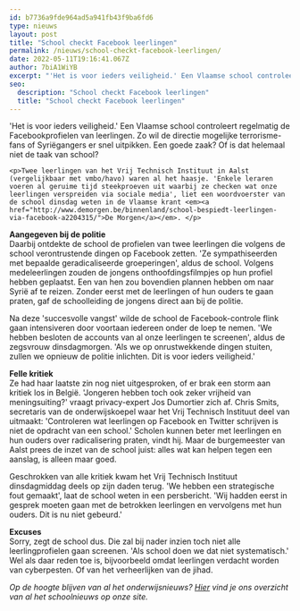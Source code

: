 ```yaml
---
id: b7736a9fde964ad5a941fb43f9ba6fd6
type: nieuws
layout: post
title: "School checkt Facebook leerlingen"
permalink: /nieuws/school-checkt-facebook-leerlingen/
date: 2022-05-11T19:16:41.067Z
author: 7biA1WiYB
excerpt: "'Het is voor ieders veiligheid.' Een Vlaamse school controleert regelmatig de Facebookprofielen van leerlingen. Zo wil de directie mogelijke terrorisme-fans of Syriëgangers er snel uitpikken. Een goede zaak? Of is dat helemaal niet de taak van school?  "
seo:
  description: "School checkt Facebook leerlingen"
  title: "School checkt Facebook leerlingen"
---
```

'Het is voor ieders veiligheid.' Een Vlaamse school controleert regelmatig de Facebookprofielen van leerlingen. Zo wil de directie mogelijke terrorisme-fans of Syriëgangers er snel uitpikken. Een goede zaak? Of is dat helemaal niet de taak van school?  

    <p>Twee leerlingen van het Vrij Technisch Instituut in Aalst (vergelijkbaar met vmbo/havo) waren al het haasje. 'Enkele leraren voeren al geruime tijd steekproeven uit waarbij ze checken wat onze leerlingen verspreiden via sociale media', liet een woordvoerster van de school dinsdag weten in de Vlaamse krant <em><a href="http://www.demorgen.be/binnenland/school-bespiedt-leerlingen-via-facebook-a2204315/">De Morgen</a></em>. </p>
<p><strong>Aangegeven bij de politie</strong><br>Daarbij ontdekte de school de profielen van twee leerlingen die volgens de school verontrustende dingen op Facebook zetten. 'Ze sympathiseerden met bepaalde geradicaliseerde groeperingen', aldus de school. Volgens medeleerlingen zouden de jongens onthoofdingsfilmpjes op hun profiel hebben geplaatst. Een van hen zou bovendien plannen hebben om naar Syrië af te reizen. Zonder eerst met de leerlingen of hun ouders te gaan praten, gaf de schoolleiding de jongens direct aan bij de politie.</p>
<p>Na deze 'succesvolle vangst' wilde de school de Facebook-controle flink gaan intensiveren door voortaan iedereen onder de loep te nemen. 'We hebben besloten de accounts van al onze leerlingen te screenen', aldus de zegsvrouw dinsdagmorgen. 'Als we op onrustwekkende dingen stuiten, zullen we opnieuw de politie inlichten. Dit is voor ieders veiligheid.'</p>
<p><strong>Felle kritiek</strong><br>Ze had haar laatste zin nog niet uitgesproken, of er brak een storm aan kritiek los in België. 'Jongeren hebben toch ook zeker vrijheid van meningsuiting?' vraagt privacy-expert Jos Dumortier zich af. Chris Smits, secretaris van de onderwijskoepel waar het Vrij Technisch Instituut deel van uitmaakt: 'Controleren wat leerlingen op Facebook en Twitter schrijven is niet de opdracht van een school.' Scholen kunnen beter met leerlingen en hun ouders over radicalisering praten, vindt hij. Maar de burgemeester van Aalst prees de inzet van de school juist: alles wat kan helpen tegen een aanslag, is alleen maar goed.</p>
<p>Geschrokken van alle kritiek kwam het Vrij Technisch Instituut dinsdagmiddag deels op zijn daden terug. 'We hebben een strategische fout gemaakt', laat de school weten in een persbericht. 'Wij hadden eerst in gesprek moeten gaan met de betrokken leerlingen en vervolgens met hun ouders. Dit is nu niet gebeurd.'</p>
<p><strong>Excuses</strong><br>Sorry, zegt de school dus. Die zal bij nader inzien toch niet alle leerlingprofielen gaan screenen. 'Als school doen we dat niet systematisch.' Wel als daar reden toe is, bijvoorbeeld omdat leerlingen verdacht worden van cyberpesten. Of van het verheerlijken van de jihad. </p>
<p><em>Op de hoogte blijven van al het onderwijsnieuws? <a href="https://7dagen.netlify.app/onderwijsnieuws">Hier</a> vind je ons overzicht van al het schoolnieuws op onze site.</em></p>  
